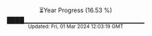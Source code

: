 <p align="center">
⏳Year Progress (16.53 %)<br>
████▁▁▁▁▁▁▁▁▁▁▁▁▁▁▁▁▁▁▁▁▁▁▁▁▁▁ <br>
<sub>Updated: Fri, 01 Mar 2024 12:03:19 GMT</sub>
</p>

